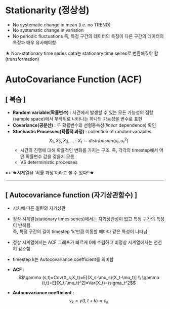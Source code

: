 # Stationarity (정상성)
- No systematic change in mean (i.e. no TREND)
- No systematic change in variation
- No periodic fluctuations 
즉, 특정 구간의 데이터의 특징이 다른 구간의 데이터의 특징과 매우 유사해야함 


★ Non-stationary time series data는 stationary time seires로 변환해줘야 함 (transformation)

# AutoCovariance Function (ACF)
## [ 복습 ]
- **Random variable(확률변수)** : 사건에서 발생할 수 있는 모든 가능성의 집합(sample space)에서 무작위로 나타나는 하나의 가능성을 변수로 표현 
- **Covariance(공분산)** : 두 확률변수의 선형종속성(*linear* dependence) 확인
- **Stochastic Processes(확률적 과정)** : collection of random variables  
$$X_1, X_2, X_3,... \ : \ X_t \sim distribusion(\mu_t, \sigma_t^2)$$
  - 시간의 진행에 대해 확률적인 변화를 가지는 구조. 즉, 각각의 timestep에서 어떤 확률변수 값을 갖을지 모름
  - VS deterministic processes


=> ★시계열을 '확률 과정'이라고 볼 수 있다!!★

---
## [ Autocovariance function (자기상관함수) ]
- 시차에 따른 일련의 자기상관
- 정상 시계열(stationary times series)에서는 자기상관성이 없고 특정 구간의 특성이 반복됨. <br>
  즉, 특정 구간의 길이 timestep 'k'만큼 이동할 때마다 같은 특성이 나타남 
- 정상 시계열에서는 ACF 그래프가 빠르게 0에 수렴하고 비정상 시계열에서는 천천히 감소함
- timestep k는 Autocovariance coefficient를 의미함 


- **ACF** :
$$\gamma (s,t)=Cov(X_s,X_t)=E[(X_s-\mu_s)(X_t-\mu_t)] \\ \gamma (t,t)=E[(X_t-\mu_t)^2]=Var(X_t)=\sigma_t^2$$
- **Autocovariance coefficient** : 
$$\gamma_k=\gamma(t,t+k) \approx c_k $$
